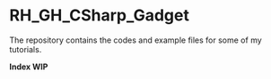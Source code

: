 # RH_GH_CSharp_Gadget
The repository contains the codes and example files for some of my tutorials.

**Index WIP**
